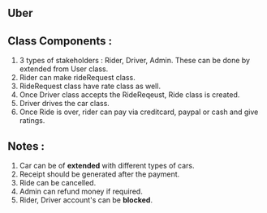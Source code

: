 ## Uber 

## Class Components :
1. 3 types of stakeholders : Rider, Driver, Admin. These can be done by extended from User class.
2. Rider can make rideRequest class.
3. RideRequest class have rate class as well.
4. Once Driver class accepts the RideReqeust, Ride class is created.
5. Driver drives the car class.
6. Once Ride is over, rider can pay via creditcard, paypal or cash and give ratings.

## Notes : 
1. Car can be of **extended** with different types of cars.
2. Receipt should be generated after the payment.
3. Ride can be cancelled. 
4. Admin can refund money if required.
5. Rider, Driver account's can be **blocked**.
